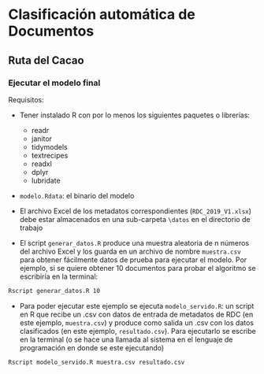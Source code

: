 
# Clasificación automática de Documentos

## Ruta del Cacao

### Ejecutar el modelo final

Requisitos:

  - Tener instalado R con por lo menos los siguientes paquetes o
    librerías:
    
      - readr
      - janitor
      - tidymodels
      - textrecipes
      - readxl
      - dplyr
      - lubridate

  - `modelo.Rdata`: el binario del modelo

  - El archivo Excel de los metadatos correspondientes
    (`RDC_2019_V1.xlsx`) debe estar almacenados en una sub-carpeta
    `\datos` en el directorio de trabajo

  - El script `generar_datos.R` produce una muestra aleatoria de n
    números del archivo Excel y los guarda en un archivo de nombre
    `muestra.csv` para obtener fácilmente datos de prueba para ejecutar
    el modelo. Por ejemplo, si se quiere obtener 10 documentos para
    probar el algoritmo se escribiría en la terminal:

<!-- end list -->

``` bash
Rscript generar_datos.R 10
```

  - Para poder ejecutar este ejemplo se ejecuta `modelo_servido.R`: un
    script en R que recibe un .csv con datos de entrada de metadatos de
    RDC (en este ejemplo, `muestra.csv`) y produce como salida un .csv
    con los datos clasificados (en este ejemplo, `resultado.csv`). Para
    ejecutarlo se escribe en la terminal (o se hace una llamada al
    sistema en el lenguaje de programación en donde se este ejecutando)

<!-- end list -->

``` bash
Rscript modelo_servido.R muestra.csv resultado.csv
```
